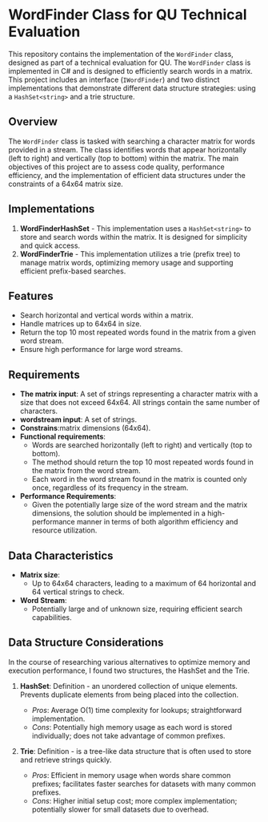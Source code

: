 # WordFinder Class for QU Technical Evaluation

This repository contains the implementation of the `WordFinder` class, designed as part of a technical evaluation for QU. The `WordFinder` class is implemented in C# and is designed to efficiently search words in a matrix. This project includes an interface (`IWordFinder`) and two distinct implementations that demonstrate different data structure strategies: using a `HashSet<string>` and a trie structure.

## Overview

The `WordFinder` class is tasked with searching a character matrix for words provided in a stream. The class identifies words that appear horizontally (left to right) and vertically (top to bottom) within the matrix. The main objectives of this project are to assess code quality, performance efficiency, and the implementation of efficient data structures under the constraints of a 64x64 matrix size.

## Implementations

1. **WordFinderHashSet** - This implementation uses a `HashSet<string>` to store and search words within the matrix. It is designed for simplicity and quick access.
2. **WordFinderTrie** - This implementation utilizes a trie (prefix tree) to manage matrix words, optimizing memory usage and supporting efficient prefix-based searches.

## Features

- Search horizontal and vertical words within a matrix.
- Handle matrices up to 64x64 in size.
- Return the top 10 most repeated words found in the matrix from a given word stream.
- Ensure high performance for large word streams.

## Requirements

- **The matrix input**: A set of strings representing a character matrix with a size that does not exceed 64x64. All strings contain the same number of characters.
- **wordstream input**: A set of strings.
- **Constrains**:matrix dimensions (64x64).
- **Functional requirements**:
  - Words are searched horizontally (left to right) and vertically (top to bottom).
  - The method should return the top 10 most repeated words found in the matrix from the word stream.
  - Each word in the word stream found in the matrix is counted only once, regardless of its frequency in the stream.
- **Performance Requirements**:
  - Given the potentially large size of the word stream and the matrix dimensions, the solution should be implemented in a high-performance manner in terms of both algorithm efficiency and resource utilization.

## Data Characteristics

- **Matrix size**:
  - Up to 64x64 characters, leading to a maximum of 64 horizontal and 64 vertical strings to check.
- **Word Stream**:
  - Potentially large and of unknown size, requiring efficient search capabilities.

## Data Structure Considerations

In the course of researching various alternatives to optimize memory and execution performance, I found two structures, the HashSet and the Trie.

1. **HashSet**:
    Definition - an unordered collection of unique elements. Prevents duplicate elements from being placed into the collection.
   - *Pros*: Average O(1) time complexity for lookups; straightforward implementation.
   - *Cons*: Potentially high memory usage as each word is stored individually; does not take advantage of common prefixes.

2. **Trie**:
    Definition - is a tree-like data structure that is often used to store and retrieve strings quickly.
   - *Pros*: Efficient in memory usage when words share common prefixes; facilitates faster searches for datasets with many common prefixes.
   - *Cons*: Higher initial setup cost; more complex implementation; potentially slower for small datasets due to overhead.
